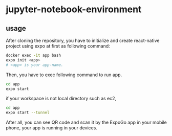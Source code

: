 # jupyter-notebook-environment

## usage
After cloning the repository, you have to initialize and create react-native project using expo at first as following command:
```sh
docker exec -it app bash
expo init <app>
# <app> is your app-name.
```

Then, you have to exec following command to run app.

```sh
cd app
expo start
```

if your workspace is not local directory such as ec2, 

```sh
cd app
expo start --tunnel
```

After all, you can see QR code and scan it by the ExpoGo app in your mobile phone, your app is running in your devices.
